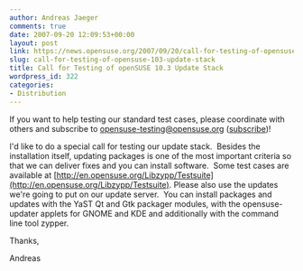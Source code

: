 ```yaml
---
author: Andreas Jaeger
comments: true
date: 2007-09-20 12:09:53+00:00
layout: post
link: https://news.opensuse.org/2007/09/20/call-for-testing-of-opensuse-103-update-stack/
slug: call-for-testing-of-opensuse-103-update-stack
title: Call for Testing of openSUSE 10.3 Update Stack
wordpress_id: 322
categories:
- Distribution
---
```


If you want to help testing our standard test cases, please coordinate with others and subscribe to [opensuse-testing@opensuse.org](http://lists.opensuse.org/opensuse-testing/) ([subscribe](mailto:opensuse-testing+subscribe@opensuse.org))!

I'd like to do a special call for testing our update stack.  Besides the installation itself, updating packages is one of the most important criteria so that we can deliver fixes and you can install software.  Some test cases are available at [http://en.opensuse.org/Libzypp/Testsuite](http://en.opensuse.org/Libzypp/Testsuite). Please also use the updates we're going to put on our update server.  You can install packages and updates with the YaST Qt and Gtk packager modules, with the opensuse-updater applets for GNOME and KDE and additionally with the command line tool zypper.

Thanks,

Andreas
